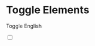 # Toggle Elements
<label for="language-toggle">Toggle English</label>
<div class="checkbox-toggle-wrapper">
	<input type="checkbox" role="checkbox" id="language-toggle" aria-checked="false" aria-label="localize me - toggle english content">
	<label for="language-toggle" class="switch"></label>
</div>
